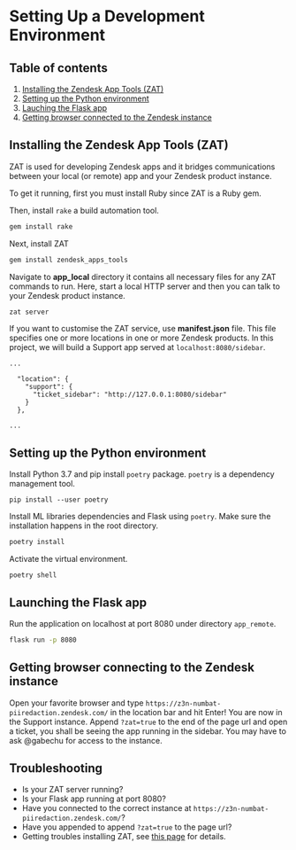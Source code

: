 # Setting Up a Development Environment


## Table of contents

1. [Installing the Zendesk App Tools (ZAT)](#dev-zat)
2. [Setting up the Python environment](#dev-python)
3. [Lauching the Flask app](#dev-flask)
4. [Getting browser connected to the Zendesk instance](#dev-instance)


## Installing the Zendesk App Tools (ZAT) <a name='dev-zat'></a>
ZAT is used for developing Zendesk apps and it bridges communications between your local (or remote) app and your Zendesk product instance.

To get it running, first you must install Ruby since ZAT is a Ruby gem.

Then, install `rake` a build automation tool.
```sh
gem install rake
```

Next, install ZAT
```sh
gem install zendesk_apps_tools
```

Navigate to **app_local** directory it contains all necessary files for any ZAT commands to run. Here, start a local HTTP server and then you can talk to your Zendesk product instance.
``` sh
zat server
```

If you want to customise the ZAT service, use **manifest.json** file. This file specifies one or more locations in one or more Zendesk products. In this project, we will build a Support app served at `localhost:8080/sidebar`.
```
...

  "location": {
    "support": {
      "ticket_sidebar": "http://127.0.0.1:8080/sidebar"
    }
  },

...

```

## Setting up the Python environment <a name='dev-python'></a>
Install Python 3.7 and pip install `poetry` package. `poetry` is a dependency management tool.
```
pip install --user poetry
```
Install ML libraries dependencies and Flask using `poetry`. Make sure the installation happens in the root directory.
```sh
poetry install
```
Activate the virtual environment.
```
poetry shell
```

## Launching the Flask app <a name='dev-flask'></a>
Run the application on localhost at port 8080 under directory `app_remote`.
```sh
flask run -p 8080
```

## Getting browser connecting to the Zendesk instance <a name='dev-instance'></a>
Open your favorite browser and type `https://z3n-numbat-piiredaction.zendesk.com/` in the location bar and hit Enter! You are now in the Support instance. Append `?zat=true` to the end of the page url and open a ticket, you shall be seeing the app running in the sidebar. You may have to ask @gabechu for access to the instance.

## Troubleshooting
- Is your ZAT server running?
- Is your Flask app running at port 8080?
- Have you connected to the correct instance at `https://z3n-numbat-piiredaction.zendesk.com/`?
- Have you appended to append `?zat=true` to the page url?
- Getting troubles installing ZAT, see [this page](https://develop.zendesk.com/hc/en-us/articles/360001075048-Installing-and-using-the-Zendesk-apps-tools) for details.